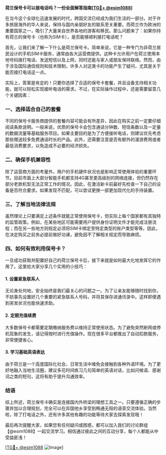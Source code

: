 **荷兰保号卡可以接电话吗？一份全面解答指南[[TG💪+ @esim1088](https://t.me/s/esim1088)]**

在当今这个全球化迅速发展的时代，跨国交流已经成为我们生活的一部分。对于许多旅居海外的华人来说，保持与国内亲朋好友的联系至关重要。而荷兰作为欧洲的重要国家之一，吸引了大量来自世界各地的游客和移民。那么问题来了：如果你持有荷兰的保号卡（也称为SIM卡），是否能够顺利接打电话呢？

首先，让我们来了解一下什么是荷兰保号卡。简单来说，它是一种专门为非荷兰居民设计的手机SIM卡服务，通常由各大运营商提供。这种卡允许用户在荷兰使用本地号码拨打电话、发送短信以及上网，同时还能与家人或朋友保持联络。然而，由于涉及国际通信规则和技术限制，许多人对这类卡的功能产生了疑问，尤其是关于能否接打电话这一点。

实际上，答案是肯定的！只要你选择了合适的保号卡套餐，并且设备支持相关功能，就可以轻松实现接听电话的需求。不过，在实际操作过程中，还是需要留意几个关键因素：

### 一、选择适合自己的套餐

不同的保号卡服务商提供的套餐内容可能会有所差异，因此在购买之前一定要仔细阅读条款说明。一般来说，优质的保号卡会包含通话分钟数、短信条数以及一定量的数据流量等基础服务项目。如果主要目的是为了方便接听电话，则建议优先考虑那些赠送较多免费通话时长的产品。此外，还需要注意是否有额外的漫游费用或者最低消费要求，以免造成不必要的经济损失。

### 二、确保手机兼容性

除了运营商方面的考量外，用户的手机硬件状况也是影响正常使用体验的重要环节。目前市面上大部分智能手机都支持4G甚至更高级别的网络连接，但仍然存在部分老款机型无法正常工作的情况。因此，在激活新卡前最好先检查一下自己的设备是否符合要求。如果发现不匹配，可以尝试更换一部更加现代化的手持装置。

### 三、了解当地法律法规

虽然理论上只要满足上述条件就能正常使用保号卡，但实际上每个国家都有其独特的监管政策。例如，在某些地区可能需要用户提供身份证明文件才能完成注册流程；而在另一些地方则规定必须将SIM卡绑定至特定类型的账户类型等等。因此，在决定购买之前务必提前做好功课，避免因不了解相关规定而导致麻烦。

### 四、如何有效利用保号卡？

一旦成功获取并配置好自己的荷兰保号卡后，接下来就是如何最大化地发挥它的作用了。这里给大家分享几个实用的小技巧：

#### 1. 设置紧急联系人
无论身处何地，安全始终是我们最关心的问题之一。为了让亲友能够随时找到你，不妨事先设置好几个重要的紧急联系人号码，并将其保存进通讯录中。这样即便遇到突发状况也能快速求助。

#### 2. 定期充值续费
大多数保号卡都需要定期缴纳服务费以维持正常使用状态。为了避免突然断网或停机现象的发生，请记得按时进行充值操作。现在很多平台都推出了自动扣款服务，非常便捷省心。

#### 3. 学习基础英语表达
由于荷兰是一个高度国际化社会，日常生活中难免会接触到各种外语环境。为了更好地融入当地生活圈，建议多花时间练习几句简单的英语对话，比如问候语、感谢词之类的短句，这将有助于提升沟通效率。

### 结语

综上所述，荷兰保号卡确实是连接国内外桥梁的理想工具之一。只要遵循正确的步骤并加以合理规划，完全可以在异国他乡享受到畅通无阻的语音交流体验。当然啦，除了打电话之外，还有许多其他有趣的功能等待大家去探索发现哦！

最后再次提醒大家，如果您有任何疑问或困惑，都可以加入我们的讨论群组【@esim1088】一起交流学习。相信通过彼此之间的互动分享，每个人都能从中受益匪浅！

[[TG💪+ @esim1088](https://t.me/s/esim1088) ![Image](https://i.postimg.cc/4NQfJmqS/Snipaste-2025-05-13-00-14-12.png)]